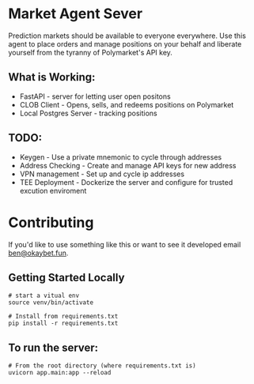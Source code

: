 # Market Agent Sever

Prediction markets should be available to everyone everywhere. Use this agent to place orders and manage positions on your behalf and liberate yourself from the tyranny of Polymarket's API key.  

## What is Working:

- FastAPI - server for letting user open positons
- CLOB Client - Opens, sells, and redeems positions on Polymarket 
- Local Postgres Server - tracking positions

## TODO:
- Keygen - Use a private mnemonic to cycle through addresses
- Address Checking - Create and manage API keys for new address
- VPN management - Set up and cycle ip addresses
- TEE Deployment - Dockerize the server and configure for trusted excution enviroment


# Contributing

If you'd like to use something like this or want to see it developed email ben@okaybet.fun. 

## Getting Started Locally

```
# start a vitual env
source venv/bin/activate

# Install from requirements.txt
pip install -r requirements.txt
```

## To run the server:
```
# From the root directory (where requirements.txt is)
uvicorn app.main:app --reload
```
